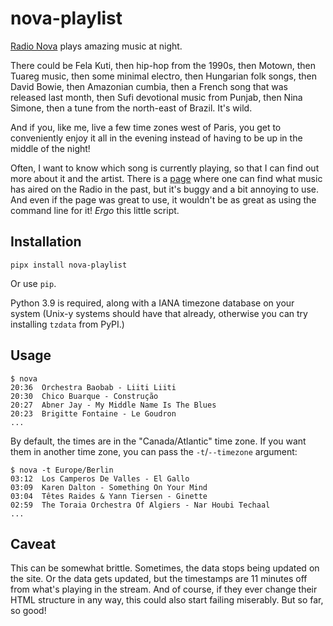 # nova-playlist

[Radio Nova][0] plays amazing music at night.

There could be Fela Kuti, then hip-hop from the 1990s, then Motown, then Tuareg
music, then some minimal electro, then Hungarian folk songs, then David Bowie,
then Amazonian cumbia, then a French song that was released last month, then
Sufi devotional music from Punjab, then Nina Simone, then a tune from the
north-east of Brazil. It's wild.

And if you, like me, live a few time zones west of Paris, you get to
conveniently enjoy it all in the evening instead of having to be up in the
middle of the night!

Often, I want to know which song is currently playing, so that I can find out
more about it and the artist. There is a [page][1] where one can find what
music has aired on the Radio in the past, but it's buggy and a bit annoying to
use. And even if the page was great to use, it wouldn't be as great as using
the command line for it! _Ergo_ this little script.


## Installation

    pipx install nova-playlist

Or use `pip`.

Python 3.9 is required, along with a IANA timezone database on your system
(Unix-y systems should have that already, otherwise you can try installing
`tzdata` from PyPI.)


## Usage

    $ nova
    20:36  Orchestra Baobab - Liiti Liiti
    20:30  Chico Buarque - Construção
    20:27  Abner Jay - My Middle Name Is The Blues
    20:23  Brigitte Fontaine - Le Goudron
    ...

By default, the times are in the "Canada/Atlantic" time zone. If you want them
in another time zone, you can pass the `-t`/`--timezone` argument:

    $ nova -t Europe/Berlin
    03:12  Los Camperos De Valles - El Gallo
    03:09  Karen Dalton - Something On Your Mind
    03:04  Têtes Raides & Yann Tiersen - Ginette
    02:59  The Toraia Orchestra Of Algiers - Nar Houbi Techaal
    ...


## Caveat

This can be somewhat brittle. Sometimes, the data stops being updated on the
site. Or the data gets updated, but the timestamps are 11 minutes off from
what's playing in the stream. And of course, if they ever change their HTML
structure in any way, this could also start failing miserably. But so far, so
good!


[0]: https://www.nova.fr/radionova/nova-la-nuit
[1]: https://www.nova.fr/radionova/radio-nova
